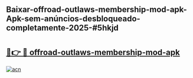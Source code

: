 ## Baixar-offroad-outlaws-membership-mod-apk-Apk-sem-anúncios-desbloqueado-completamente-2025-#5hkjd

# <h2><a href="https://ainizakaria.my?title=offroad-outlaws-membership-mod-apk&ref=20M">🔗👉 🔴 offroad-outlaws-membership-mod-apk</a></h2>

[![acn](https://github.com/user-attachments/assets/0f9c940e-d8b0-45ae-aac7-cd30a18b3e1c)](https://ainizakaria.my?title=offroad-outlaws-membership-mod-apk&ref=20M)

